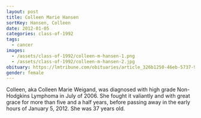 ```yaml
---
layout: post
title: Colleen Marie Hansen
sortKey: Hansen, Colleen
date: 2012-01-05
categories: class-of-1992
tags:
  - cancer
images:
  - /assets/class-of-1992/colleen-m-hansen-1.png
  - /assets/class-of-1992/colleen-m-hansen-2.jpg
obituary: https://lmtribune.com/obituaries/article_326b1250-46eb-5737-9704-6d2bc269d924.html
gender: female
---
```

Colleen, aka Colleen Marie Weigand, was diagnosed with high grade Non-Hodgkins Lymphoma in July of 2006. She fought it valiantly and with great grace for more than five and a half years, before passing away in the early hours of January 5, 2012. She was 37 years old.
